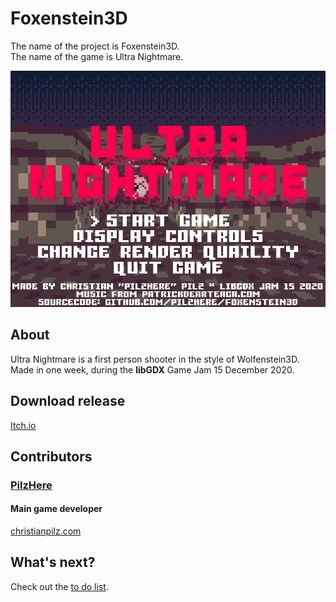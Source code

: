# Foxenstein3D
The name of the project is Foxenstein3D.<br />
The name of the game is Ultra Nightmare.
<p align="center">
	<img src="readme/readme.png">
</p>

## About
Ultra Nightmare is a first person shooter in the style of Wolfenstein3D.<br />
Made in one week, during the <b>libGDX</b> Game Jam 15 December 2020.

## Download release
[Itch.io](https://pilzhere.itch.io/ultra-nightmare)

## Contributors
### [PilzHere](https://github.com/PilzHere)
#### Main game developer
[christianpilz.com](https://www.christianpilz.com)

## What's next?
Check out the [to do list](todo/todo.md).
